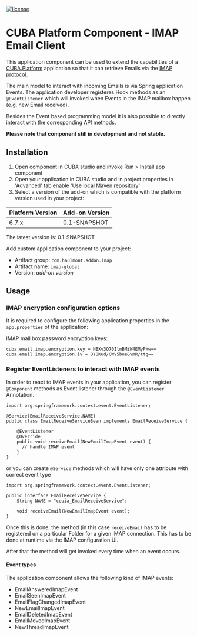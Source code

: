 [![license](https://img.shields.io/badge/license-Apache%20License%202.0-blue.svg?style=flat)](http://www.apache.org/licenses/LICENSE-2.0)

# CUBA Platform Component - IMAP Email Client

This application component can be used to extend the capabilities of a [CUBA.Platform](https://www.cuba-platform.com/) application so that it can retrieve Emails via the [IMAP protocol](https://tools.ietf.org/html/rfc3501).

The main model to interact with incoming Emails is via Spring application Events. The application developer registeres Hook methods as an `@EventListener` which will invoked when Events in the IMAP mailbox happen (e.g. new Email received).

Besides the Event based programming model it is also possible to directly interact with the corresponding API methods.

**Please note that component still in development and not stable.**

## Installation

1. Open component in CUBA studio and invoke Run > Install app component
1. Open your application in CUBA studio and in project properties in 'Advanced' tab enable 'Use local Maven repository'
1. Select a version of the add-on which is compatible with the platform version used in your project:

| Platform Version | Add-on Version |
| ---------------- | -------------- |
| 6.7.x            | 0.1-SNAPSHOT |


The latest version is: 0.1-SNAPSHOT

Add custom application component to your project:

* Artifact group: `com.haulmont.addon.imap`
* Artifact name: `imap-global`
* Version: *add-on version*


## Usage

### IMAP encryption configuration options

It is required to configure the following application properties in the `app.properties` of the application:

IMAP mail box password encryption keys:
```
cuba.email.imap.encryption.key = HBXv3Q70IlmBMiW4EMyPHw==
cuba.email.imap.encryption.iv = DYOKud/GWV5boeGvmR/ttg==
```


### Register EventListeners to interact with IMAP events
In order to react to IMAP events in your application, you can register `@Component` methods as Event listener through the `@EventListener` Annotation. 

```
import org.springframework.context.event.EventListener;

@Service(EmailReceiveService.NAME)
public class EmailReceiveServiceBean implements EmailReceiveService {

    @EventListener
    @Override
    public void receiveEmail(NewEmailImapEvent event) {
      // handle IMAP event
    }
}
```

or you can create `@Service` methods which will have only one attribute with correct event type
```
import org.springframework.context.event.EventListener;

public interface EmailReceiveService {
    String NAME = "ceuia_EmailReceiveService";

    void receiveEmail(NewEmailImapEvent event);
}
```

Once this is done, the method (in this case `receiveEmail` has to be registered on a particular Folder for a given IMAP connection. This has to be done at runtime via the IMAP configuration UI.

After that the method will get invoked every time when an event occurs.

#### Event types

The application component allows the following kind of IMAP events:

* EmailAnsweredImapEvent
* EmailSeenImapEvent
* EmailFlagChangedImapEvent
* NewEmailImapEvent
* EmailDeletedImapEvent
* EmailMovedImapEvent
* NewThreadImapEvent

